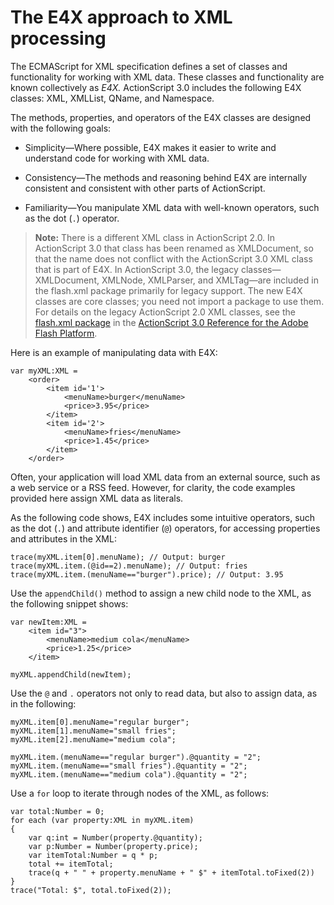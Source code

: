 # The E4X approach to XML processing

The ECMAScript for XML specification defines a set of classes and functionality
for working with XML data. These classes and functionality are known
collectively as _E4X._ ActionScript 3.0 includes the following E4X classes: XML,
XMLList, QName, and Namespace.

The methods, properties, and operators of the E4X classes are designed with the
following goals:

- Simplicity—Where possible, E4X makes it easier to write and understand code
  for working with XML data.

- Consistency—The methods and reasoning behind E4X are internally consistent and
  consistent with other parts of ActionScript.

- Familiarity—You manipulate XML data with well-known operators, such as the dot
  (`.`) operator.

> **Note:** There is a different XML class in ActionScript 2.0. In ActionScript
> 3.0 that class has been renamed as XMLDocument, so that the name does not
> conflict with the ActionScript 3.0 XML class that is part of E4X. In
> ActionScript 3.0, the legacy classes—XMLDocument, XMLNode, XMLParser, and
> XMLTag—are included in the flash.xml package primarily for legacy support. The
> new E4X classes are core classes; you need not import a package to use them.
> For details on the legacy ActionScript 2.0 XML classes, see the
> [flash.xml package](https://help.adobe.com/en_US/FlashPlatform/reference/actionscript/3/flash/xml/package-detail.html)
> in the
> [ActionScript 3.0 Reference for the Adobe Flash Platform](https://help.adobe.com/en_US/FlashPlatform/reference/actionscript/3/index.html).

Here is an example of manipulating data with E4X:

    var myXML:XML =
        <order>
            <item id='1'>
                <menuName>burger</menuName>
                <price>3.95</price>
            </item>
            <item id='2'>
                <menuName>fries</menuName>
                <price>1.45</price>
            </item>
        </order>

Often, your application will load XML data from an external source, such as a
web service or a RSS feed. However, for clarity, the code examples provided here
assign XML data as literals.

As the following code shows, E4X includes some intuitive operators, such as the
dot (`.`) and attribute identifier (`@`) operators, for accessing properties and
attributes in the XML:

    trace(myXML.item[0].menuName); // Output: burger
    trace(myXML.item.(@id==2).menuName); // Output: fries
    trace(myXML.item.(menuName=="burger").price); // Output: 3.95

Use the `appendChild()` method to assign a new child node to the XML, as the
following snippet shows:

    var newItem:XML =
        <item id="3">
            <menuName>medium cola</menuName>
            <price>1.25</price>
        </item>

    myXML.appendChild(newItem);

Use the `@` and `.` operators not only to read data, but also to assign data, as
in the following:

    myXML.item[0].menuName="regular burger";
    myXML.item[1].menuName="small fries";
    myXML.item[2].menuName="medium cola";

    myXML.item.(menuName=="regular burger").@quantity = "2";
    myXML.item.(menuName=="small fries").@quantity = "2";
    myXML.item.(menuName=="medium cola").@quantity = "2";

Use a `for` loop to iterate through nodes of the XML, as follows:

    var total:Number = 0;
    for each (var property:XML in myXML.item)
    {
        var q:int = Number(property.@quantity);
        var p:Number = Number(property.price);
        var itemTotal:Number = q * p;
        total += itemTotal;
        trace(q + " " + property.menuName + " $" + itemTotal.toFixed(2))
    }
    trace("Total: $", total.toFixed(2));
